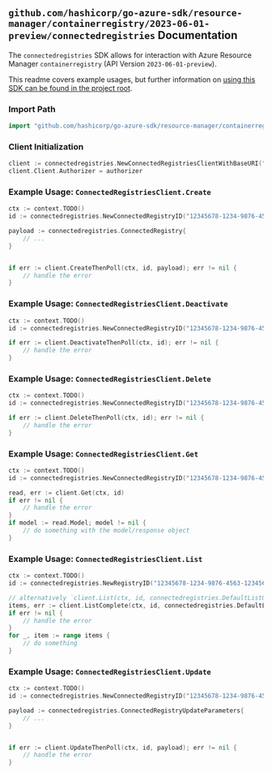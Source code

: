 
## `github.com/hashicorp/go-azure-sdk/resource-manager/containerregistry/2023-06-01-preview/connectedregistries` Documentation

The `connectedregistries` SDK allows for interaction with Azure Resource Manager `containerregistry` (API Version `2023-06-01-preview`).

This readme covers example usages, but further information on [using this SDK can be found in the project root](https://github.com/hashicorp/go-azure-sdk/tree/main/docs).

### Import Path

```go
import "github.com/hashicorp/go-azure-sdk/resource-manager/containerregistry/2023-06-01-preview/connectedregistries"
```


### Client Initialization

```go
client := connectedregistries.NewConnectedRegistriesClientWithBaseURI("https://management.azure.com")
client.Client.Authorizer = authorizer
```


### Example Usage: `ConnectedRegistriesClient.Create`

```go
ctx := context.TODO()
id := connectedregistries.NewConnectedRegistryID("12345678-1234-9876-4563-123456789012", "example-resource-group", "registryName", "connectedRegistryName")

payload := connectedregistries.ConnectedRegistry{
	// ...
}


if err := client.CreateThenPoll(ctx, id, payload); err != nil {
	// handle the error
}
```


### Example Usage: `ConnectedRegistriesClient.Deactivate`

```go
ctx := context.TODO()
id := connectedregistries.NewConnectedRegistryID("12345678-1234-9876-4563-123456789012", "example-resource-group", "registryName", "connectedRegistryName")

if err := client.DeactivateThenPoll(ctx, id); err != nil {
	// handle the error
}
```


### Example Usage: `ConnectedRegistriesClient.Delete`

```go
ctx := context.TODO()
id := connectedregistries.NewConnectedRegistryID("12345678-1234-9876-4563-123456789012", "example-resource-group", "registryName", "connectedRegistryName")

if err := client.DeleteThenPoll(ctx, id); err != nil {
	// handle the error
}
```


### Example Usage: `ConnectedRegistriesClient.Get`

```go
ctx := context.TODO()
id := connectedregistries.NewConnectedRegistryID("12345678-1234-9876-4563-123456789012", "example-resource-group", "registryName", "connectedRegistryName")

read, err := client.Get(ctx, id)
if err != nil {
	// handle the error
}
if model := read.Model; model != nil {
	// do something with the model/response object
}
```


### Example Usage: `ConnectedRegistriesClient.List`

```go
ctx := context.TODO()
id := connectedregistries.NewRegistryID("12345678-1234-9876-4563-123456789012", "example-resource-group", "registryName")

// alternatively `client.List(ctx, id, connectedregistries.DefaultListOperationOptions())` can be used to do batched pagination
items, err := client.ListComplete(ctx, id, connectedregistries.DefaultListOperationOptions())
if err != nil {
	// handle the error
}
for _, item := range items {
	// do something
}
```


### Example Usage: `ConnectedRegistriesClient.Update`

```go
ctx := context.TODO()
id := connectedregistries.NewConnectedRegistryID("12345678-1234-9876-4563-123456789012", "example-resource-group", "registryName", "connectedRegistryName")

payload := connectedregistries.ConnectedRegistryUpdateParameters{
	// ...
}


if err := client.UpdateThenPoll(ctx, id, payload); err != nil {
	// handle the error
}
```
